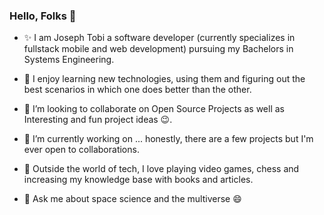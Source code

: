 ### Hello, Folks 👋

- ✨ I am Joseph Tobi a software developer (currently specializes in fullstack mobile and web development) pursuing my Bachelors in Systems Engineering.

- 🌱 I enjoy learning new technologies, using them and figuring out the best scenarios in which one does better than the other.

- 👯 I’m looking to collaborate on Open Source Projects as well as Interesting and fun project ideas 😉.

- 🔭 I’m currently working on ... honestly, there are a few projects but I'm ever open to collaborations.

- 🌱 Outside the world of tech, I love playing video games, chess and increasing my knowledge base with books and articles.

- 💬 Ask me about space science and the multiverse 😄


<!--
**Jtobyy/Jtobyy** is a ✨ _special_ ✨ repository because its `README.md` (this file) appears on your GitHub profile.

Here are some ideas to get you started:

- 🔭 I’m currently working on ...
- 🌱 I’m currently learning ...
- 👯 I’m looking to collaborate on ...
- 🤔 I’m looking for help with ...
- 💬 Ask me about ...
- 📫 How to reach me: ...
- 😄 Pronouns: ...
- ⚡PlayStation Fun fact: ...
-->
